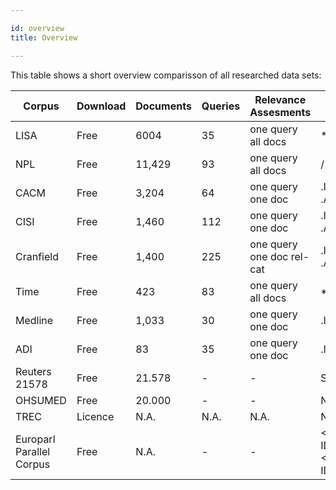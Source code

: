 ```yaml
---

id: overview
title: Overview

---
```

This table shows a short overview comparisson of all researched data sets:



| Corpus                   | Download | Documents | Queries | Relevance Assesments      | Notation                        |
|--------------------------|----------|-----------|---------|---------------------------|---------------------------------|
| LISA                     | Free     | 6004      | 35      | one query all docs        | *, #                            |
| NPL                      | Free     | 11,429    | 93      | one query all docs        | /                               |
| CACM                     | Free     | 3,204     | 64      | one query one doc         | .I, .T, .W, .B, .A, .N, .X      |
| CISI                     | Free     | 1,460     | 112     | one query one doc         | .I, .T, .W, .B, .A, .X          |
| Cranfield                | Free     | 1,400     | 225     | one query one doc rel-cat | .I, .T, .W, .B, .A              |
| Time                     | Free     | 423       | 83      | one query all docs        | \*TEXT,\*FIND                   |
| Medline                  | Free     | 1,033     | 30      | one query one doc         | .I, .W                          |
| ADI                      | Free     | 83        | 35      | one query one doc         | .I, .T, .W, .A                  |
| Reuters 21578            | Free     | 21.578    | -       | -                         | SGML format                     |
| OHSUMED                  | Free     | 20.000    | -       | -                         | None                            |
| TREC                     | Licence  | N.A.      | N.A.    | N.A.                      | N.A.                            |
| Europarl Parallel Corpus | Free     | N.A.      | -       | -                         | \<CHAPTER ID\=?>, \<SPEAKER ID\=?> |
